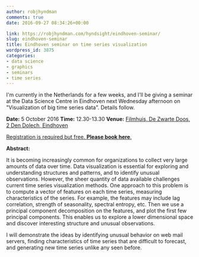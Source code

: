 ```yaml
---
author: robjhyndman
comments: true
date: 2016-09-27 08:34:26+00:00

link: https://robjhyndman.com/hyndsight/eindhoven-seminar/
slug: eindhoven-seminar
title: Eindhoven seminar on time series visualization
wordpress_id: 3875
categories:
- data science
- graphics
- seminars
- time series
---
```


I'm currently in the Netherlands for a few weeks, and I'll be giving a seminar at the Data Science Centre in Eindhoven next Wednesday afternoon on "Visualization of big time series data". Details follow.<!-- more -->

**Date:** 5 October 2016
**Time:** 12.30-13.30
**Venue:** [Filmhuis, De Zwarte Doos, 2 Den Dolech, Eindhoven](https://goo.gl/maps/qM1yUtyZSzN2)

[Registration is required but free. **Please book here**.](https://www.eventbrite.nl/e/tickets-dsce-lecture-series-october-5-visualization-of-big-time-series-data-27876182412)

**Abstract:**

It is becoming increasingly common for organizations to collect very large amounts of data over time. Data visualization is essential for exploring and understanding structures and patterns, and to identify unusual observations. However, the sheer quantity of data available challenges current time series visualization methods. One approach to this problem is to compute a vector of features on each time series, measuring characteristics of the series. For example, the features may include lag correlation, strength of seasonality, spectral entropy, etc. Then we use a principal component decomposition on the features, and plot the first few principal components. This enables us to explore a lower dimensional space and discover interesting structure and unusual observations.

I will demonstrate the ideas by identifying unusual behavior on web mail servers, finding characteristics of time series that are difficult to forecast, and generating new time series unlike any seen before.


